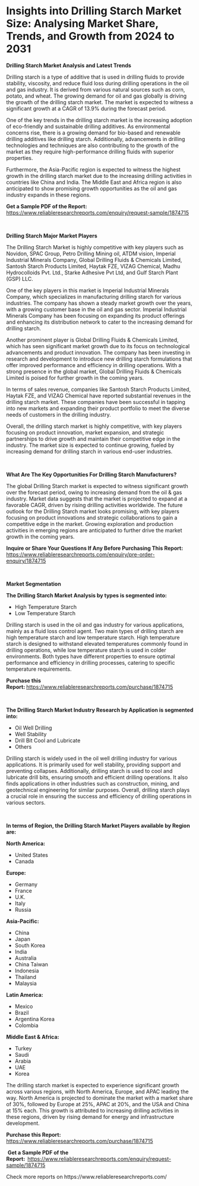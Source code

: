 <p><h1>Insights into Drilling Starch Market Size: Analysing Market Share, Trends, and Growth from 2024 to 2031</h1></p><p><strong>Drilling Starch Market Analysis and Latest Trends</strong></p>
<p><p>Drilling starch is a type of additive that is used in drilling fluids to provide stability, viscosity, and reduce fluid loss during drilling operations in the oil and gas industry. It is derived from various natural sources such as corn, potato, and wheat. The growing demand for oil and gas globally is driving the growth of the drilling starch market. The market is expected to witness a significant growth at a CAGR of 13.9% during the forecast period.</p><p>One of the key trends in the drilling starch market is the increasing adoption of eco-friendly and sustainable drilling additives. As environmental concerns rise, there is a growing demand for bio-based and renewable drilling additives like drilling starch. Additionally, advancements in drilling technologies and techniques are also contributing to the growth of the market as they require high-performance drilling fluids with superior properties.</p><p>Furthermore, the Asia-Pacific region is expected to witness the highest growth in the drilling starch market due to the increasing drilling activities in countries like China and India. The Middle East and Africa region is also anticipated to show promising growth opportunities as the oil and gas industry expands in these regions.</p></p>
<p><strong>Get a Sample PDF of the Report:&nbsp;</strong> <a href="https://www.reliableresearchreports.com/enquiry/request-sample/1874715">https://www.reliableresearchreports.com/enquiry/request-sample/1874715</a></p>
<p>&nbsp;</p>
<p><strong>Drilling Starch Major Market Players</strong></p>
<p><p>The Drilling Starch Market is highly competitive with key players such as Novidon, SPAC Group, Petro Drilling Mining oil, ATDM vision, Imperial Industrial Minerals Company, Global Drilling Fluids & Chemicals Limited, Santosh Starch Products Limited, Haytak FZE, VIZAG Chemical, Madhu Hydrocolloids Pvt. Ltd., Starke Adhesive Pvt Ltd, and Gulf Starch Plant (GSP) LLC.</p><p>One of the key players in this market is Imperial Industrial Minerals Company, which specializes in manufacturing drilling starch for various industries. The company has shown a steady market growth over the years, with a growing customer base in the oil and gas sector. Imperial Industrial Minerals Company has been focusing on expanding its product offerings and enhancing its distribution network to cater to the increasing demand for drilling starch.</p><p>Another prominent player is Global Drilling Fluids & Chemicals Limited, which has seen significant market growth due to its focus on technological advancements and product innovation. The company has been investing in research and development to introduce new drilling starch formulations that offer improved performance and efficiency in drilling operations. With a strong presence in the global market, Global Drilling Fluids & Chemicals Limited is poised for further growth in the coming years.</p><p>In terms of sales revenue, companies like Santosh Starch Products Limited, Haytak FZE, and VIZAG Chemical have reported substantial revenues in the drilling starch market. These companies have been successful in tapping into new markets and expanding their product portfolio to meet the diverse needs of customers in the drilling industry.</p><p>Overall, the drilling starch market is highly competitive, with key players focusing on product innovation, market expansion, and strategic partnerships to drive growth and maintain their competitive edge in the industry. The market size is expected to continue growing, fueled by increasing demand for drilling starch in various end-user industries.</p></p>
<p>&nbsp;</p>
<p><strong>What Are The Key Opportunities For Drilling Starch Manufacturers?</strong></p>
<p><p>The global Drilling Starch market is expected to witness significant growth over the forecast period, owing to increasing demand from the oil & gas industry. Market data suggests that the market is projected to expand at a favorable CAGR, driven by rising drilling activities worldwide. The future outlook for the Drilling Starch market looks promising, with key players focusing on product innovations and strategic collaborations to gain a competitive edge in the market. Growing exploration and production activities in emerging regions are anticipated to further drive the market growth in the coming years.</p></p>
<p><strong>Inquire or Share Your Questions If Any Before Purchasing This Report:</strong> <a href="https://www.reliableresearchreports.com/enquiry/pre-order-enquiry/1874715">https://www.reliableresearchreports.com/enquiry/pre-order-enquiry/1874715</a></p>
<p>&nbsp;</p>
<p><strong>Market Segmentation</strong></p>
<p><strong>The Drilling Starch Market Analysis by types is segmented into:</strong></p>
<p><ul><li>High Temperature Starch</li><li>Low Temperature Starch</li></ul></p>
<p><p>Drilling starch is used in the oil and gas industry for various applications, mainly as a fluid loss control agent. Two main types of drilling starch are high temperature starch and low temperature starch. High temperature starch is designed to withstand elevated temperatures commonly found in drilling operations, while low temperature starch is used in colder environments. Both types have different properties to ensure optimal performance and efficiency in drilling processes, catering to specific temperature requirements.</p></p>
<p><strong>Purchase this Report:&nbsp;</strong><a href="https://www.reliableresearchreports.com/purchase/1874715">https://www.reliableresearchreports.com/purchase/1874715</a></p>
<p>&nbsp;</p>
<p><strong>The Drilling Starch Market Industry Research by Application is segmented into:</strong></p>
<p><ul><li>Oil Well Drilling</li><li>Well Stability</li><li>Drill Bit Cool and Lubricate</li><li>Others</li></ul></p>
<p><p>Drilling starch is widely used in the oil well drilling industry for various applications. It is primarily used for well stability, providing support and preventing collapses. Additionally, drilling starch is used to cool and lubricate drill bits, ensuring smooth and efficient drilling operations. It also finds applications in other industries such as construction, mining, and geotechnical engineering for similar purposes. Overall, drilling starch plays a crucial role in ensuring the success and efficiency of drilling operations in various sectors.</p></p>
<p>&nbsp;</p>
<p><strong>In terms of Region, the Drilling Starch Market Players available by Region are:</strong></p>
<p>
    <p> <strong> North America: </strong>
        <ul>
            <li>United States</li>
            <li>Canada</li>
        </ul>
        </p> 
    <p> <strong> Europe: </strong>
        <ul>
            <li>Germany</li>
            <li>France</li>
            <li>U.K.</li>
            <li>Italy</li>
            <li>Russia</li>
        </ul>
        </p> 
    <p> <strong> Asia-Pacific: </strong>
        <ul>
            <li>China</li>
            <li>Japan</li>
            <li>South Korea</li>
            <li>India</li>
            <li>Australia</li>
            <li>China Taiwan</li>
            <li>Indonesia</li>
            <li>Thailand</li>
            <li>Malaysia</li>
        </ul>
        </p> 
    <p> <strong> Latin America: </strong>
        <ul>
            <li>Mexico</li>
            <li>Brazil</li>
            <li>Argentina Korea</li>
            <li>Colombia</li>
        </ul>
        </p> 
    <p> <strong> Middle East & Africa: </strong>
        <ul>
            <li>Turkey</li>
            <li>Saudi</li>
            <li>Arabia</li>
            <li>UAE</li>
            <li>Korea</li>
        </ul>
    </p>
    </p>
<p><p>The drilling starch market is expected to experience significant growth across various regions, with North America, Europe, and APAC leading the way. North America is projected to dominate the market with a market share of 30%, followed by Europe at 25%, APAC at 20%, and the USA and China at 15% each. This growth is attributed to increasing drilling activities in these regions, driven by rising demand for energy and infrastructure development.</p></p>
<p><strong>Purchase this Report: </strong><a href="https://www.reliableresearchreports.com/purchase/1874715">https://www.reliableresearchreports.com/purchase/1874715</a></p>
<p>&nbsp;<strong>Get a Sample PDF of the Report:&nbsp;&nbsp;</strong><a href="https://www.reliableresearchreports.com/enquiry/request-sample/1874715">https://www.reliableresearchreports.com/enquiry/request-sample/1874715</a></p>
<p><strong></strong></p>
<p>Check more reports on https://www.reliableresearchreports.com/</p>